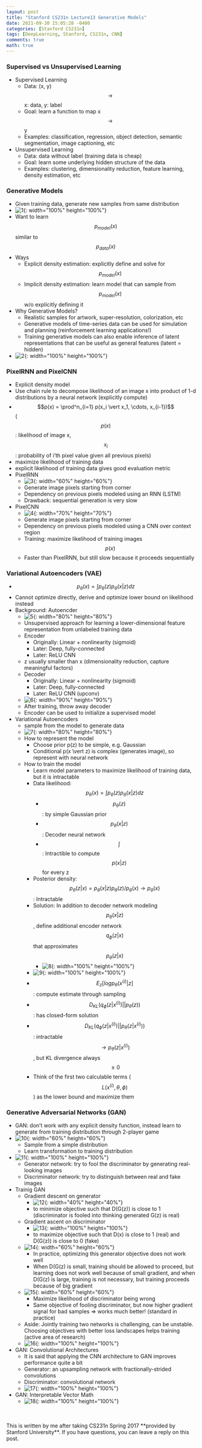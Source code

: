 ```yaml
---
layout: post
title: "Stanford CS231n Lecture13 Generative Models"
date: 2021-09-30 15:05:28 -0400
categories: [Stanford CS231n]
tags: [DeepLearning, Stanford, CS231n, CNN]
comments: true
math: true
---
```


### Supervised vs Unsupervised Learning
- Supervised Learning
    - Data: (x, y) $$\rightarrow$$ x: data, y: label
    - Goal: learn a function to map x $$\rightarrow$$ y
    - Examples: classification, regression, object detection, semantic segmentation, image captioning, etc
- Unsupervised Learning
    - Data: data without label (training data is cheap)
    - Goal: learn some underlying hidden structure of the data
    - Examples: clustering, dimensionality reduction, feature learning, density estimation, etc

### Generative Models
- Given training data, generate new samples from same distribution
- ![1](/images/cs231n/lec13/1.png){: width="100%" height="100%"}
- Want to learn $$p_{model}(x)$$ similar to $$p_{data}(x)$$
- Ways
    - Explicit density estimation: explicitly define and solve for $$p_{model}(x)$$
    - Implicit density estimation: learn model that can sample from $$p_{model}(x)$$ w/o explicitly defining it 
- Why Generative Models?
    - Realistic samples for artwork, super-resolution, colorization, etc
    - Generative models of time-series data can be used for simulation and planning (reinforcement learning applications!)
    - Training generative models can also enable inference of latent representations that can be useful as general features (latent = hidden)
- ![2](/images/cs231n/lec13/2.png){: width="100%" height="100%"}

### PixelRNN and PixelCNN
- Explicit density model
- Use chain rule to decompose likelihood of an image x into product of 1-d distributions by a neural network (explicitly compute)
- $$p(x) = \prod^n_{i=1} p(x_i \vert x_1, \cdots, x_{i-1})$$ ($$p(x)$$: likelihood of image x, $$x_i$$: probability of i’th pixel value given all previous pixels)
- maximize likelihood of training data
- explicit likelihood of training data gives good evaluation metric
- PixelRNN
    - ![3](/images/cs231n/lec13/3.png){: width="60%" height="60%"}
    - Generate image pixels starting from corner
    - Dependency on previous pixels modeled using an RNN (LSTM)
    - Drawback: sequential generation is very slow
- PixelCNN
    - ![4](/images/cs231n/lec13/4.png){: width="70%" height="70%"}
    - Generate image pixels starting from corner
    - Dependency on previous pixels modeled using a CNN over context region
    - Training: maximize likelihood of training images $$p(x)$$
    - Faster than PixelRNN, but still slow because it proceeds sequentially

### Variational Autoencoders (VAE)
- $$p_{\theta}(x) = \int p_{\theta}(z)p_{\theta}(x \vert z)dz$$
- Cannot optimize directly, derive and optimize lower bound on likelihood instead
- Background: Autoencder
    - ![5](/images/cs231n/lec13/5.png){: width="80%" height="80%"}
    - Unsupervised approach for learning a lower-dimensional feature representation from unlabeled training data
    - Encoder
        - Originally: Linear + nonlinearity (sigmoid)
        - Later: Deep, fully-connected
        - Later: ReLU CNN 
    - z usually smaller than x (dimensionality reduction, capture meaningful factors)
    - Decoder
        - Originally: Linear + nonlinearity (sigmoid)
        - Later: Deep, fully-connected
        - Later: ReLU CNN (upconv) 
    - ![6](/images/cs231n/lec13/6.png){: width="90%" height="90%"}
    - After training, throw away decoder
    - Encoder can be used to initialize a supervised model
- Variational Autoencoders
    - sample from the model to generate data
    - ![7](/images/cs231n/lec13/7.png){: width="80%" height="80%"}
    - How to represent the model
        - Choose prior p(z) to be simple, e.g. Gaussian
        - Conditional p(x \vert z) is complex (generates image), so represent with neural network
    - How to train the model
        - Learn model parameters to maximize likelihood of training data, but it is intractable
        - Data likelihood: $$p_{\theta}(x) = \int p_{\theta}(z)p_{\theta}(x \vert z)dz$$
            - $$p_{\theta}(z)$$: by simple Gaussian prior
            - $$p_{\theta}(x \vert z)$$: Decoder neural network
            - $$\int$$: Intractible to compute $$p(x \vert z)$$ for every z
        - Posterior density: $$p_{\theta}(z \vert x) = p_{\theta}(x \vert z)p_{\theta}(z)/p_{\theta}(x) \rightarrow p_{\theta}(x)$$: Intractable
        -  Solution: In addition to decoder network modeling $$p_{\theta}(x \vert z)$$, define additional encoder network $$q_{\phi}(z \vert x)$$ that approximates $$p_{\theta}(z \vert x)$$
            - ![8](/images/cs231n/lec13/8.png){: width="100%" height="100%"}
        - ![9](/images/cs231n/lec13/9.png){: width="100%" height="100%"}
        - $$E_z[ log p_{\theta} (x^{(i)} \vert z  ]$$: compute estimate through sampling
        - $$D_{KL}(q_{\phi}(z \vert x^{(i)}) \vert \vert p_{\theta}(z))$$: has closed-form solution
        - $$D_{KL}(q_{\phi}(z \vert x^{(i)}) \vert \vert p_{\theta}(z \vert x^{(i)}))$$: intractable $$\rightarrow p_{\theta}(z \vert x^{(i)})$$, but KL divergence always $$\geq 0$$
        - Think of the first two calculable terms ($$L(x^{(i)}, \theta, \phi)$$) as the lower bound and maximize them

### Generative Adversarial Networks (GAN)
- GAN: don’t work with any explicit density function, instead learn to generate from training distribution through 2-player game
- ![10](/images/cs231n/lec13/10.png){: width="60%" height="60%"}
    - Sample from a simple distribution
    - Learn transformation to training distribution
- ![11](/images/cs231n/lec13/11.png){: width="100%" height="100%"}
    - Generator network: try to fool the discriminator by generating real-looking images
    - Discriminator network: try to distinguish between real and fake images 
- Trainig GAN
    - Gradient descent on generator
        - ![12](/images/cs231n/lec13/12.png){: width="40%" height="40%"}
        - to minimize objective such that D(G(z)) is close to 1 (discriminator is fooled into thinking generated G(z) is real)
    - Gradient ascent on discriminator
        - ![13](/images/cs231n/lec13/13.png){: width="100%" height="100%"} 
        - to maximize objective such that D(x) is close to 1 (real) and D(G(z)) is close to 0 (fake)
    - ![14](/images/cs231n/lec13/14.png){: width="60%" height="60%"}
        - In practice, optimizing this generator objective does not work well
        - When D(G(z) is small, training should be allowed to proceed, but learning does not work well because of small gradient, and when D(G(z) is large, training is not necessary, but training proceeds because of big gradient
    - ![15](/images/cs231n/lec13/15.png){: width="60%" height="60%"}
        - Maximize likelihood of discriminator being wrong
        - Same objective of fooling discriminator, but now higher gradient signal for bad samples => works much better! (standard in practice)
    - Aside: Jointly training two networks is challenging, can be unstable. Choosing objectives with better loss landscapes helps training (active area of research)
    - ![16](/images/cs231n/lec13/16.png){: width="100%" height="100%"}
- GAN: Convolutional Architectures
    - It is said that applying the CNN architecture to GAN improves performance quite a bit 
    - Generator: an upsampling network with fractionally-strided convolutions
    - Discriminator: convolutional network
    - ![17](/images/cs231n/lec13/17.png){: width="100%" height="100%"}
- GAN: Interpretable Vector Math
    - ![18](/images/cs231n/lec13/18.png){: width="100%" height="100%"} 

<br/>
<br/>
This is written by me after taking CS231n Spring 2017 **provided by Stanford University**.
If you have questions, you can leave a reply on this post.
